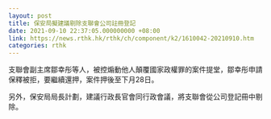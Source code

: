 ```yaml
---
layout: post
title: 保安局擬建議剔除支聯會公司註冊登記
date: 2021-09-10 22:37:05.000000000 +08:00
link: https://news.rthk.hk/rthk/ch/component/k2/1610042-20210910.htm
categories: rthk
---
```


支聯會副主席鄒幸彤等人，被控煽動他人顛覆國家政權罪的案件提堂，鄒幸彤申請保釋被拒，要繼續還押，案件押後至下月28日。

另外，保安局局長計劃，建議行政長官會同行政會議，將支聯會從公司登記冊中剔除。
